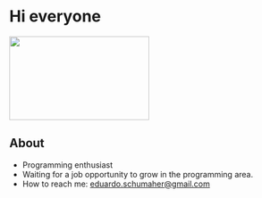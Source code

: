 # Hi everyone 
<img src="https://media.giphy.com/media/lqqTQURjPNKewAE8Tp/giphy.gif" width="250" height="150" />

## About
- Programming enthusiast
- Waiting for a job opportunity to grow in the programming area. 
- How to reach me: eduardo.schumaher@gmail.com
